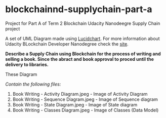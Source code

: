 # blockchainnd-supplychain-part-a
Project for Part A of Term 2 Blockchain Udacity Nanodeegre Supply Chain project

A set of UML Diagram made using [Lucidchart](https://www.lucidchart.com).
For more information about Udacity BLockchain Developer Nanodegree check the [site](https://www.udacity.com/course/blockchain-developer-nanodegree--nd1309).

**Describe a Supply Chain using Blockchain for the process of writing and selling a book. Since the abract and book approval to proced until the delivery to libraries.**

These Diagram

*Contain the following files:*

1. Book Writing - Activity Diagram.jpeg - Image of Activity Diagram
1. Book Writing - Sequence Diagram.jpeg - Image of Sequence diagram
1. Book Writing - State Diagram.jpeg - Image of State diagram
1. Book Writing - Classes Diagram.jpeg - Image of Classes (Data Model)